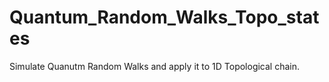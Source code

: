 # Quantum_Random_Walks_Topo_states
Simulate Quanutm Random Walks and apply it to 1D Topological chain.
